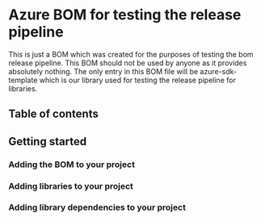 # Azure BOM for testing the release pipeline
This is just a BOM which was created for the purposes of testing the bom release pipeline.
This BOM should not be used by anyone as it provides absolutely nothing. The only entry in
this BOM file will be azure-sdk-template which is our library used for testing the release
pipeline for libraries.

## Table of contents

## Getting started

### Adding the BOM to your project

### Adding libraries to your project

### Adding library dependencies to your project